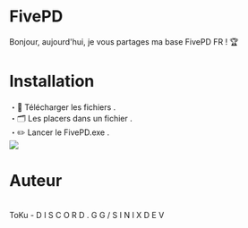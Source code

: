 <h1> FivePD </h1>

<p> Bonjour, aujourd'hui, je vous partages ma base FivePD FR ! 🏆

<h1> Installation </h1>

・📡 Télécharger les fichiers . <br>
・🗂️ Les placers dans un fichier . <br>
・✏️ Lancer le FivePD.exe . <br>
<img src="https://cdn.discordapp.com/attachments/1044865317949673502/1045417554811826296/image.png">

<h1> Auteur </h1>
<br>
ToKu - D I S C O R D . G G / S I N I X D E V
